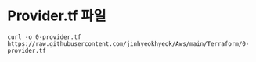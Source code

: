 # Provider.tf 파일
```
curl -o 0-provider.tf https://raw.githubusercontent.com/jinhyeokhyeok/Aws/main/Terraform/0-provider.tf
```
